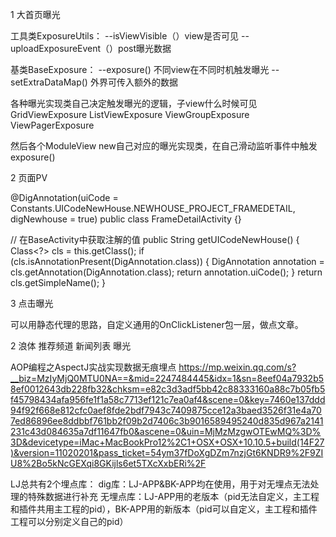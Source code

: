 1 大首页曝光 

工具类ExposureUtils：
--isViewVisible（）view是否可见
--uploadExposureEvent（）post曝光数据

基类BaseExposure：
--exposure() 不同view在不同时机触发曝光
--setExtraDataMap() 外界可传入额外的数据

各种曝光实现类自己决定触发曝光的逻辑，子view什么时候可见
GridViewExposure
ListViewExposure
ViewGroupExposure
ViewPagerExposure

然后各个ModuleView new自己对应的曝光实现类，在自己滑动监听事件中触发exposure()

2 页面PV

@DigAnnotation(uiCode = Constants.UICodeNewHouse.NEWHOUSE_PROJECT_FRAMEDETAIL, digNewhouse = true)
public class FrameDetailActivity {}

// 在BaseActivity中获取注解的值
  public String getUICodeNewHouse() {
    Class<?> cls = this.getClass();
    if (cls.isAnnotationPresent(DigAnnotation.class)) {
      DigAnnotation annotation = cls.getAnnotation(DigAnnotation.class);
      return annotation.uiCode();
    }
    return cls.getSimpleName();
  }

3 点击曝光

可以用静态代理的思路，自定义通用的OnClickListener包一层，做点文章。

2 浪体 推荐频道 新闻列表 曝光


AOP编程之AspectJ实战实现数据无痕埋点
https://mp.weixin.qq.com/s?__biz=MzIyMjQ0MTU0NA==&mid=2247484445&idx=1&sn=8eef04a7932b58ef0012643db228fb32&chksm=e82c3d3adf5bb42c88333160a88c7b05fb5f45798434afa956fe1f1a58c7713ef121c7ea0af4&scene=0&key=7460e137ddd94f92f668e812cfc0aef8fde2bdf7943c7409875cce12a3baed3526f31e4a707ed86896ee8ddbbf761bb2f09b2d7406c3b9016589495240d835d967a2141231c43d084635a7df11647fb0&ascene=0&uin=MjMzMzgwOTEwMQ%3D%3D&devicetype=iMac+MacBookPro12%2C1+OSX+OSX+10.10.5+build(14F27)&version=11020201&pass_ticket=54ym37fDoXgDZm7nzjGt6KNDR9%2F9ZIU8%2Bo5kNcGEXqi8GKijls6et5TXcXxbERi%2F



LJ总共有2个埋点库：
dig库：LJ-APP&BK-APP均在使用，用于对无埋点无法处理的特殊数据进行补充
无埋点库：LJ-APP用的老版本（pid无法自定义，主工程和插件共用主工程的pid），BK-APP用的新版本（pid可以自定义，主工程和插件工程可以分别定义自己的pid）